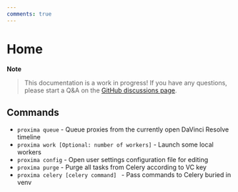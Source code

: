 ```yaml
---
comments: true
---
```



# Home

**Note**
>
> This documentation is a work in progress!
> If you have any questions, please start a Q&A 
> on the [GitHub discussions page](https://github.com/in03/proxima/discussions/categories/q-a).


## Commands
  * `proxima queue`                                - Queue proxies from the currently open DaVinci Resolve timeline
  * `proxima work [Optional: number of workers]`   - Launch some local workers
  * `proxima config`                               - Open user settings configuration file for editing
  * `proxima purge`                                - Purge all tasks from Celery according to VC key
  * `proxima celery [celery command] `             - Pass commands to Celery buried in venv
